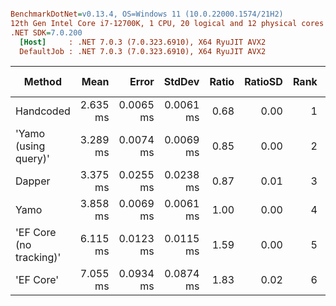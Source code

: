 ``` ini

BenchmarkDotNet=v0.13.4, OS=Windows 11 (10.0.22000.1574/21H2)
12th Gen Intel Core i7-12700K, 1 CPU, 20 logical and 12 physical cores
.NET SDK=7.0.200
  [Host]     : .NET 7.0.3 (7.0.323.6910), X64 RyuJIT AVX2
  DefaultJob : .NET 7.0.3 (7.0.323.6910), X64 RyuJIT AVX2


```
|                  Method |     Mean |     Error |    StdDev | Ratio | RatioSD | Rank |     Gen0 |     Gen1 |  Allocated | Alloc Ratio |
|------------------------ |---------:|----------:|----------:|------:|--------:|-----:|---------:|---------:|-----------:|------------:|
|               Handcoded | 2.635 ms | 0.0065 ms | 0.0061 ms |  0.68 |    0.00 |    1 |  50.7813 |  23.4375 |  679.57 KB |        0.25 |
|    &#39;Yamo (using query)&#39; | 3.289 ms | 0.0074 ms | 0.0069 ms |  0.85 |    0.00 |    2 | 132.8125 |  70.3125 | 1742.28 KB |        0.65 |
|                  Dapper | 3.375 ms | 0.0255 ms | 0.0238 ms |  0.87 |    0.01 |    3 | 105.4688 |  50.7813 | 1378.79 KB |        0.51 |
|                    Yamo | 3.858 ms | 0.0069 ms | 0.0061 ms |  1.00 |    0.00 |    4 | 210.9375 | 109.3750 | 2695.44 KB |        1.00 |
| &#39;EF Core (no tracking)&#39; | 6.115 ms | 0.0123 ms | 0.0115 ms |  1.59 |    0.00 |    5 | 242.1875 |  78.1250 | 3145.42 KB |        1.17 |
|               &#39;EF Core&#39; | 7.055 ms | 0.0934 ms | 0.0874 ms |  1.83 |    0.02 |    6 | 289.0625 | 125.0000 | 3720.34 KB |        1.38 |
